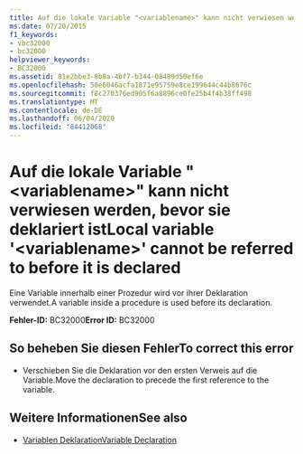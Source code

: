 ```yaml
---
title: Auf die lokale Variable "<variablename>" kann nicht verwiesen werden, bevor sie deklariert ist
ms.date: 07/20/2015
f1_keywords:
- vbc32000
- bc32000
helpviewer_keywords:
- BC32000
ms.assetid: 81e2bbe3-8b8a-4bf7-b344-08489d50ef6e
ms.openlocfilehash: 50e6046acfa1871e95759e8ce199644c44b8676c
ms.sourcegitcommit: f8c270376ed905f6a8896ce0fe25b4f4b38ff498
ms.translationtype: MT
ms.contentlocale: de-DE
ms.lasthandoff: 06/04/2020
ms.locfileid: "84412068"
---
```

# <a name="local-variable-variablename-cannot-be-referred-to-before-it-is-declared"></a><span data-ttu-id="8b288-102">Auf die lokale Variable "\<variablename>" kann nicht verwiesen werden, bevor sie deklariert ist</span><span class="sxs-lookup"><span data-stu-id="8b288-102">Local variable '\<variablename>' cannot be referred to before it is declared</span></span>
<span data-ttu-id="8b288-103">Eine Variable innerhalb einer Prozedur wird vor ihrer Deklaration verwendet.</span><span class="sxs-lookup"><span data-stu-id="8b288-103">A variable inside a procedure is used before its declaration.</span></span>  
  
 <span data-ttu-id="8b288-104">**Fehler-ID:** BC32000</span><span class="sxs-lookup"><span data-stu-id="8b288-104">**Error ID:** BC32000</span></span>  
  
## <a name="to-correct-this-error"></a><span data-ttu-id="8b288-105">So beheben Sie diesen Fehler</span><span class="sxs-lookup"><span data-stu-id="8b288-105">To correct this error</span></span>  
  
- <span data-ttu-id="8b288-106">Verschieben Sie die Deklaration vor den ersten Verweis auf die Variable.</span><span class="sxs-lookup"><span data-stu-id="8b288-106">Move the declaration to precede the first reference to the variable.</span></span>  
  
## <a name="see-also"></a><span data-ttu-id="8b288-107">Weitere Informationen</span><span class="sxs-lookup"><span data-stu-id="8b288-107">See also</span></span>

- [<span data-ttu-id="8b288-108">Variablen Deklaration</span><span class="sxs-lookup"><span data-stu-id="8b288-108">Variable Declaration</span></span>](../programming-guide/language-features/variables/variable-declaration.md)
